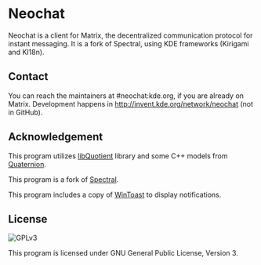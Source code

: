 # Neochat

Neochat is a client for Matrix, the decentralized communication protocol for instant
messaging. It is a fork of Spectral, using KDE frameworks (Kirigami and KI18n).

## Contact

You can reach the maintainers at #neochat:kde.org, if you are already on Matrix.
Development happens in http://invent.kde.org/network/neochat (not in GitHub).

## Acknowledgement

This program utilizes [libQuotient](https://github.com/quotient-im/libQuotient/) library and some C++ models from [Quaternion](https://github.com/quotient-im/Quaternion/).

This program is a fork of [Spectral](https://gitlab.com/spectral-im/spectral/).

This program includes a copy of [WinToast](https://github.com/mohabouje/WinToast/) to display notifications.

## License

![GPLv3](https://www.gnu.org/graphics/gplv3-127x51.png)

This program is licensed under GNU General Public License, Version 3. 

